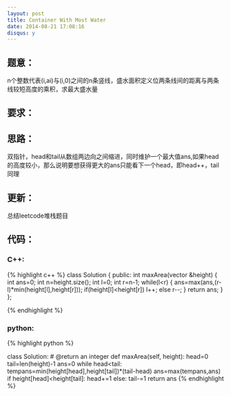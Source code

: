 ```yaml
---
layout: post
title: Container With Most Water
date: 2014-08-21 17:08:16
disqus: y
---
```


## 题意：
n个整数代表(i,ai)与(i,0)之间的n条竖线，盛水面积定义位两条线间的距离与两条线较短高度的乘积，求最大盛水量

## 要求：


## 思路：
双指针，head和tail从数组两边向之间缩进，同时维护一个最大值ans,如果head的高度较小，那么说明要想获得更大的ans只能看下一个head，即head++，tail同理

## 更新：
总结leetcode堆栈题目

## 代码：

### C++:

{% highlight c++ %}
class Solution {
public:
    int maxArea(vector<int> &height) {
        int ans=0;
        int n=height.size();
        int l=0;
        int r=n-1;
        while(l<r)
        {
            ans=max(ans,(r-l)*min(height[l],height[r]));
            if(height[l]<height[r])
                l++;
            else
                r--;
        }
        return ans;
    }
};


 {% endhighlight %}
### python:

{% highlight python %}

class Solution:
    # @return an integer
    def maxArea(self, height):
        head=0
        tail=len(height)-1
        ans=0
        while head<tail:
            tempans=min(height[head],height[tail])*(tail-head)
            ans=max(tempans,ans)
            if height[head]<height[tail]:
                head+=1
            else:
                tail-=1
        return ans
 {% endhighlight %}
